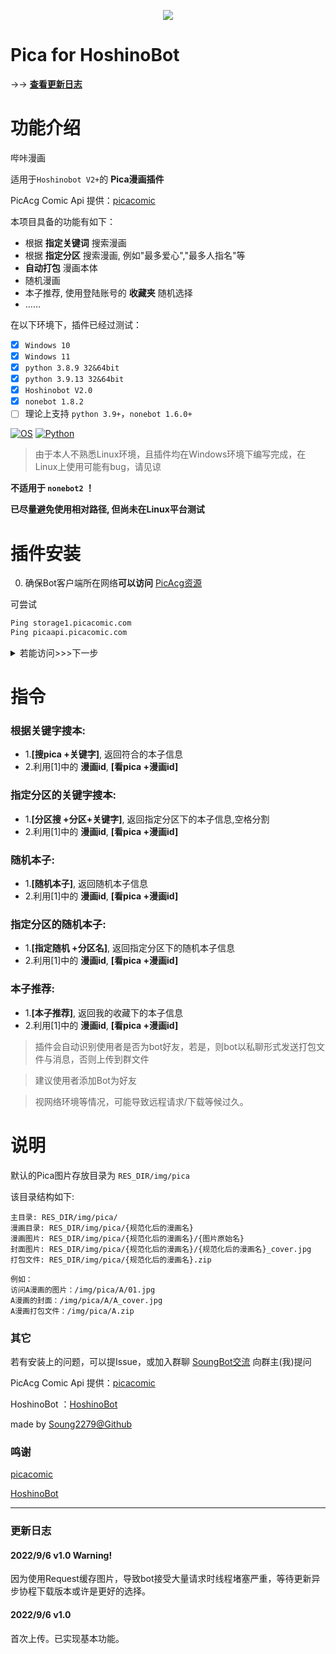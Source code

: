 <p align="center">
  <a href="https://sm.ms/image/EzUXf3ZpwoA7VBx" target="_blank"><img src="https://s2.loli.net/2022/09/06/EzUXf3ZpwoA7VBx.png" ></a>
  </a>
</p>


Pica for HoshinoBot
===========================
<div align="left">


→→ **[查看更新日志](#更新日志)**

  
功能介绍
===========================

哔咔漫画

适用于``Hoshinobot V2+``的 **Pica漫画插件**

PicAcg Comic Api 提供：[picacomic](https://github.com/AnkiKong/picacomic)

本项目具备的功能有如下：
- 根据 **指定关键词** 搜索漫画
- 根据 **指定分区** 搜索漫画, 例如"最多爱心","最多人指名"等
- **自动打包** 漫画本体
- 随机漫画
- 本子推荐, 使用登陆账号的 **收藏夹** 随机选择
- ……

在以下环境下，插件已经过测试：
- [x] ``Windows 10``
- [x] ``Windows 11``
- [x] ``python 3.8.9 32&64bit``
- [x] ``python 3.9.13 32&64bit``
- [x] ``Hoshinobot V2.0``
- [x] ``nonebot 1.8.2``
- [ ] 理论上支持 ``python 3.9+``，``nonebot 1.6.0+``

[![OS](https://img.shields.io/badge/Windows10-0078d6?style=flat-square&logo=windows&logoColor=fff)](https://www.microsoft.com/zh-cn/windows)  [![Python](https://img.shields.io/badge/Python-yellow?style=flat-square&logo=python)](https://www.python.org/)

> 由于本人不熟悉Linux环境，且插件均在Windows环境下编写完成，在Linux上使用可能有bug，请见谅

**不适用于 ``nonebot2`` ！**

**已尽量避免使用相对路径, 但尚未在Linux平台测试**

插件安装
===========================


0. 确保Bot客户端所在网络**可以访问** [PicAcg资源](https://storage1.picacomic.com/static/653cc9e0-1548-4cc3-bba0-d6e2e1bd9c18.jpg)

可尝试 
```cmd
Ping storage1.picacomic.com
Ping picaapi.picacomic.com
```

<details>
    <summary>若能访问>>>下一步</summary>

1. 在**hoshino/modules**文件夹中，打开cmd或者powershell，输入以下代码 按回车执行：

```powershell
git clone https://github.com/Soung2279/pica.git
```

2. 之后关闭cmd或powershell，打开 **hoshino/config** 的 `__bot__.py` 文件，在 **MODULES_ON** 里添加 ``pica``
```python
# 启用的模块
MODULES_ON = {
    'xxx',
    'pica',  #注意英文逗号！
    'xxx',
}
```

3. 之后，安装依赖 ``pip install -r requirements.txt`` 或 双击目录下的 ``安装依赖.bat``

4. 打开 ``main.py`` ,进行配置填写

```python
#转发消息画像
forward_msg_name = "神秘的HaruBot"
forward_msg_uid = 123456789

#填写pica账号
pica_account = ""
pica_password = ""
p.login(pica_account, pica_password)

#pica图片存放的文件夹
pica_folder = ""

#默认顺序
Order_Default = "ld"

#单日使用上限
_max = 5
_nlmt = DailyNumberLimiter(_max)
#单次使用冷却(s)
_cd = 180
_flmt = FreqLimiter(_cd)
```

5. 打开 ``pica/pic2.py``, 进行apikey填写

```python
nonce = ""
api_key = ""
secret_key = ""
```

> 此处的api可通过 [picacomic作者主页](https://zhuanlan.zhihu.com/p/547321040) 获得

6. ENJOY IT!
</details>

指令
===========================

### 根据关键字搜本:
- 1.**[搜pica +关键字]**, 返回符合的本子信息
- 2.利用[1]中的 **漫画id**, **[看pica +漫画id]**

### 指定分区的关键字搜本:
- 1.**[分区搜 +分区+关键字]**, 返回指定分区下的本子信息,空格分割
- 2.利用[1]中的 **漫画id**, **[看pica +漫画id]**

### 随机本子:
- 1.**[随机本子]**, 返回随机本子信息
- 2.利用[1]中的 **漫画id**, **[看pica +漫画id]**

### 指定分区的随机本子:
- 1.**[指定随机 +分区名]**, 返回指定分区下的随机本子信息
- 2.利用[1]中的 **漫画id**, **[看pica +漫画id]**

### 本子推荐:
- 1.**[本子推荐]**, 返回我的收藏下的本子信息
- 2.利用[1]中的 **漫画id**, **[看pica +漫画id]**

> 插件会自动识别使用者是否为bot好友，若是，则bot以私聊形式发送打包文件与消息，否则上传到群文件

> 建议使用者添加Bot为好友

> 视网络环境等情况，可能导致远程请求/下载等候过久。

说明
========================

默认的Pica图片存放目录为 ``RES_DIR/img/pica``

该目录结构如下:
```
主目录: RES_DIR/img/pica/
漫画目录: RES_DIR/img/pica/{规范化后的漫画名}
漫画图片: RES_DIR/img/pica/{规范化后的漫画名}/{图片原始名}
封面图片: RES_DIR/img/pica/{规范化后的漫画名}/{规范化后的漫画名}_cover.jpg
打包文件: RES_DIR/img/pica/{规范化后的漫画名}.zip

例如：
访问A漫画的图片：/img/pica/A/01.jpg
A漫画的封面：/img/pica/A/A_cover.jpg
A漫画打包文件：/img/pica/A.zip
```


### 其它

若有安装上的问题，可以提Issue，或加入群聊 [SoungBot交流](https://jq.qq.com/?_wv=1027&k=DXw3Feqg) 向群主(我)提问

PicAcg Comic Api 提供：[picacomic](https://github.com/AnkiKong/picacomic)

HoshinoBot ：[HoshinoBot](https://github.com/Ice-Cirno/HoshinoBot)

made by [Soung2279@Github](https://github.com/Soung2279/)

### 鸣谢

[picacomic](https://github.com/AnkiKong/picacomic)

[HoshinoBot](https://github.com/Ice-Cirno/HoshinoBot)

****

### 更新日志

#### 2022/9/6  v1.0 Warning!

因为使用Request缓存图片，导致bot接受大量请求时线程堵塞严重，等待更新异步协程下载版本或许是更好的选择。

#### 2022/9/6  v1.0

首次上传。已实现基本功能。
